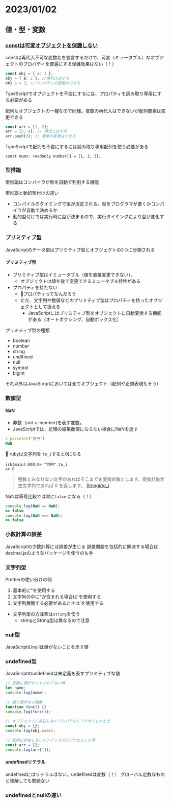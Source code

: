 # 2023/01/02

## 値・型・変数
### [constは可変オブジェクトを保護しない](https://typescriptbook.jp/reference/values-types-variables/let-and-const#const%E3%81%AF%E5%8F%AF%E5%A4%89%E3%82%AA%E3%83%96%E3%82%B8%E3%82%A7%E3%82%AF%E3%83%88%E3%82%92%E4%BF%9D%E8%AD%B7%E3%81%97%E3%81%AA%E3%81%84)
constは再代入不可な変数名を宣言するだけで、可変（ミュータブル）なオブジェクトのプロパティを普遍にする保護効果はない（！）

```ts
const obj = { a: 1 };
obj = { a: 2 }; //再代入は不可
obj.a = 2; //プロパティの変更はできる
```

TypeScriptでオブジェクトを不変にするには、プロパティを読み取り専用にする必要がある

配列もオブジェクトの一種なので同様。変数の再代入はできないが配列要素は変更できる
```ts
const arr = [1, 2];
arr = [3, 4]; // 再代入は不可
arr.push(3); // 要素の変更はできる
```
TypeScriptで配列を不変にするには読み取り専用配列を使う必要がある
```
const nums: readonly number[] = [1, 2, 3];
```

### 型推論
型推論はコンパイラが型を自動で判別する機能

型推論と動的型付けの違い
- コンパイルのタイミングで型が決定される。型をプログラマが書くかコンパイラが自動で決めるか
- 動的型付けでは実行時に型が決まるので、実行タイミングにより型が変化する

### プリミティブ型
JavaScriptのデータ型はプリミティブ型とオブジェクトの2つに分類される

#### プリミティブ型
- プリミティブ型はイミュータブル（値を直接変更できない）。
  - オブジェクトは値を後で変更できるミュータブル特性がある
- プロパティを持たない
  - 🤔プロパティってなんだろう
  - ただ、文字列や数値などのプリミティブ型はプロパティを持ったオブジェクトとして扱える
    -  JavaScriptにはプリミティブ型をオブジェクトに自動変換する機能がある（オートボクシング、自動ボックス化）

プリミティブ型の種類
- boolean
- number
- string
- undifined
- null
- symbol
- bigint

それ以外はJavaScriptにおいては全てオブジェクト（配列や正規表現もそう）

### 数値型
#### NaN
- 非数（not-a-number)を表す変数。
- JavaScriptでは、処理の結果数値にならない場合にNaNを返す
```ts
> parseInt("百円")
NaN
```
📝 rubyは文字列を `to_i`すると0になる
```
irb(main):003:0> "百円".to_i
=> 0
```
> 整数とみなせない文字があればそこまでを変換対象とします。変換対象が空文字列であれば 0 を返します。
[String\#to\_i](https://docs.ruby-lang.org/ja/latest/method/String/i/to_i.html)

NaNは等号比較では常に`false` になる（！）
```ts
console.log(NaN == NaN);
=> false
console.log(NaN === NaN);
=> false
```

### 小数計算の誤差
JavaScriptの少数計算には誤差が生じる
誤差問題を包括的に解決する場合はdecimal.jsのようなパッケージを使うのも手

### 文字列型

Prettierの使い分けの例

1. 基本的に"を使用する
2. 文字列の中に"が含まれる場合は'を使用する
3. 文字列展開する必要があるときは`を使用する

- 文字列型の方注釈は`string`を使う
  - stringとString型は異なるので注意

### null型
JavaScriptのnullは値がないことを示す値

### undefined型
JavaScriptのundefinedは未定義を表すプリミティブな値


```ts
// 変数に値がセットされてない時
let name;
console.log(name);
 
// 戻り値がない関数
function func() {}
console.log(func());
 
// オブジェクトに存在しないプロパティにアクセスしたとき
const obj = {};
console.log(obj.name);
 
// 配列に存在しないインデックスにアクセスした時
const arr = [];
console.log(arr[1]);

```

#### undefinedリテラル
undefinedにはリテラルはない。undefinedは変数（！）
グローバル定数なものと理解しても問題ない

### undefinedとnullの違い

